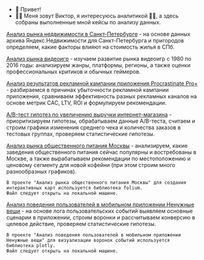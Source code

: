 - 👋 Привет!
- 🐱‍👓 Меня зовут Виктор, я интересуюсь аналитикой 🐱‍💻, а здесь собраны выполненные мной кейсы по анализу данных.

[Анализ рынка недвижимости в Санкт-Петербурге](https://github.com/shohirev/data-analysis-cases/blob/498fee3127ce94222e0ffb522b8bb1985861a29a/%D0%90%D0%BD%D0%B0%D0%BB%D0%B8%D0%B7%20%D1%80%D1%8B%D0%BD%D0%BA%D0%B0%20%D0%BD%D0%B5%D0%B4%D0%B2%D0%B8%D0%B6%D0%B8%D0%BC%D0%BE%D1%81%D1%82%D0%B8%20%D0%B2%20%D0%A1%D0%B0%D0%BD%D0%BA%D1%82-%D0%9F%D0%B5%D1%82%D0%B5%D1%80%D0%B1%D1%83%D1%80%D0%B3%D0%B5.ipynb) - на основе данных архива Яндекс.Недвижимости для Санкт-Петербурга и пригородов определяем, какие факторы влияют на стоимость жилья в СПб.

[Анализ рынка видеоигр](https://github.com/shohirev/data-analysis-cases/blob/01ae9309167a27fbf93fceb85161b0a926d4f15b/%D0%90%D0%BD%D0%B0%D0%BB%D0%B8%D0%B7%20%D1%80%D1%8B%D0%BD%D0%BA%D0%B0%20%D0%B2%D0%B8%D0%B4%D0%B5%D0%BE%D0%B8%D0%B3%D1%80.ipynb) - изучаем развитие рынка видеоигр с 1980 по 2016 годы: анализируем жанры, платформы, регионы, а также оценки профессиональных критиков и обычных геймеров.

[Анализ результатов рекламной кампании приложения Procrastinate Pro+](https://github.com/shohirev/data-analysis-cases/blob/01ae9309167a27fbf93fceb85161b0a926d4f15b/%D0%90%D0%BD%D0%B0%D0%BB%D0%B8%D0%B7%20%D1%80%D0%B5%D0%B7%D1%83%D0%BB%D1%8C%D1%82%D0%B0%D1%82%D0%BE%D0%B2%20%D1%80%D0%B5%D0%BA%D0%BB%D0%B0%D0%BC%D0%BD%D0%BE%D0%B9%20%D0%BA%D0%B0%D0%BC%D0%BF%D0%B0%D0%BD%D0%B8%D0%B8%20%D0%BF%D1%80%D0%B8%D0%BB%D0%BE%D0%B6%D0%B5%D0%BD%D0%B8%D1%8F%20Procrastinate%20Pro%2B.ipynb) -  разбираемся в причинах убыточности рекламной кампании приложения, сравниваем эффективность разных рекламных каналов на основе метрик CAC, LTV, ROI и формулируем рекомендации.

[A/B-тест гипотез по увеличению выручки интернет-магазина](https://github.com/shohirev/data-analysis-cases/blob/01ae9309167a27fbf93fceb85161b0a926d4f15b/AB-%D1%82%D0%B5%D1%81%D1%82%20%D0%B3%D0%B8%D0%BF%D0%BE%D1%82%D0%B5%D0%B7%20%D0%BF%D0%BE%20%D1%83%D0%B2%D0%B5%D0%BB%D0%B8%D1%87%D0%B5%D0%BD%D0%B8%D1%8E%20%D0%B2%D1%8B%D1%80%D1%83%D1%87%D0%BA%D0%B8%20%D0%B8%D0%BD%D1%82%D0%B5%D1%80%D0%BD%D0%B5%D1%82-%D0%BC%D0%B0%D0%B3%D0%B0%D0%B7%D0%B8%D0%BD%D0%B0.ipynb) - приоритизируем гипотезы, обрабатываем данные A/B-теста, считаем и строим графики изменения среднего чека и количества заказов в тестовых группах, проверяем статистические гипотезы.

[Анализ рынка общественного питания Москвы](https://github.com/shohirev/data-analysis-cases/blob/01ae9309167a27fbf93fceb85161b0a926d4f15b/%D0%90%D0%BD%D0%B0%D0%BB%D0%B8%D0%B7%20%D1%80%D1%8B%D0%BD%D0%BA%D0%B0%20%D0%B7%D0%B0%D0%B2%D0%B5%D0%B4%D0%B5%D0%BD%D0%B8%D0%B9%20%D0%BE%D0%B1%D1%89%D0%B5%D1%81%D1%82%D0%B2%D0%B5%D0%BD%D0%BD%D0%BE%D0%B3%D0%BE%20%D0%BF%D0%B8%D1%82%D0%B0%D0%BD%D0%B8%D1%8F%20%D0%9C%D0%BE%D1%81%D0%BA%D0%B2%D1%8B.ipynb) - анализируем, какие заведения общественного питания сейчас популярны и востребованы в Москве, а также вырабатываем рекомендации по местоположению и ценовому сегменту для новой кофейни (при этом строим много разнообразных графиков).

    В проекте "Анализ рынка общественного питания Москвы" для создания интерактивных карт используется библиотека folium.
    Файл следует открыть на локальной машине.

[Анализ поведения пользователей в мобильном приложении Ненужные вещи](https://github.com/shohirev/data-analysis-cases/blob/01ae9309167a27fbf93fceb85161b0a926d4f15b/%D0%90%D0%BD%D0%B0%D0%BB%D0%B8%D0%B7%20%D0%BF%D0%BE%D0%B2%D0%B5%D0%B4%D0%B5%D0%BD%D0%B8%D1%8F%20%D0%BF%D0%BE%D0%BB%D1%8C%D0%B7%D0%BE%D0%B2%D0%B0%D1%82%D0%B5%D0%BB%D0%B5%D0%B9%20%D0%B2%20%D0%BC%D0%BE%D0%B1%D0%B8%D0%BB%D1%8C%D0%BD%D0%BE%D0%BC%20%D0%BF%D1%80%D0%B8%D0%BB%D0%BE%D0%B6%D0%B5%D0%BD%D0%B8%D0%B8%20%D0%9D%D0%B5%D0%BD%D1%83%D0%B6%D0%BD%D1%8B%D0%B5%20%D0%B2%D0%B5%D1%89%D0%B8.ipynb) - на основе лога пользовательских событий выявляем основные сценарии в приложении, строим воронки и рассчитываем конверсию в целевое действие, проверяем статистические гипотезы.

    В проекте "Анализ поведения пользователей в мобильном приложении Ненужные вещи" для визуализации воронок событий используется библиотека plotly.
    Файл следует открыть на локальной машине.

<!---
shohirev/shohirev is a ✨ special ✨ repository because its `README.md` (this file) appears on your GitHub profile.
You can click the Preview link to take a look at your changes.
--->
